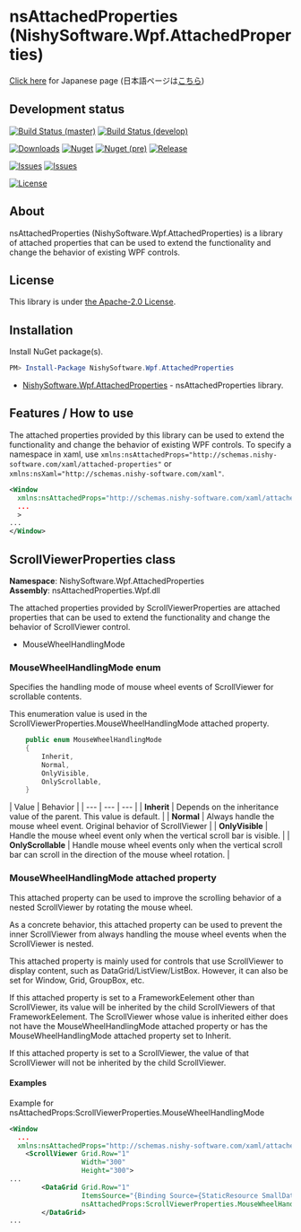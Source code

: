 ﻿# nsAttachedProperties (NishySoftware.Wpf.AttachedProperties)

[Click here](https://nishy-software.com/ja/nsAttachedProperties/) for Japanese page (日本語ページは[こちら](https://nishy-software.com/ja/nsAttachedProperties/))

## Development status

[![Build Status (master)](https://nishy-software.visualstudio.com/nsAttachedProperties/_apis/build/status/nishy2000.nsAttachedProperties?branchName=master&label=master)](https://nishy-software.visualstudio.com/nsAttachedProperties/_build/latest?definitionId=13&branchName=master)
[![Build Status (develop)](https://nishy-software.visualstudio.com/nsAttachedProperties/_apis/build/status/nishy2000.nsAttachedProperties?branchName=develop&label=develop)](https://nishy-software.visualstudio.com/nsAttachedProperties/_build/latest?definitionId=13&branchName=develop)

[![Downloads](https://img.shields.io/nuget/dt/NishySoftware.Wpf.AttachedProperties.svg?style=flat-square)](http://www.nuget.org/packages/NishySoftware.Wpf.AttachedProperties/)
[![Nuget](https://img.shields.io/nuget/v/NishySoftware.Wpf.AttachedProperties.svg?style=flat-square)](http://nuget.org/packages/NishySoftware.Wpf.AttachedProperties)
[![Nuget (pre)](https://img.shields.io/nuget/vpre/NishySoftware.Wpf.AttachedProperties.svg?style=flat-square&label=nuget-pre)](http://nuget.org/packages/NishySoftware.Wpf.AttachedProperties)
[![Release](https://img.shields.io/github/release/nishy2000/nsAttachedProperties.svg?style=flat-square)](https://github.com/nishy2000/nsAttachedProperties/releases/latest)

[![Issues](https://img.shields.io/github/issues/nishy2000/nsAttachedProperties.svg?style=flat-square)](https://github.com/nishy2000/nsAttachedProperties/issues)
[![Issues](https://img.shields.io/github/issues-closed/nishy2000/nsAttachedProperties.svg?style=flat-square)](https://github.com/nishy2000/nsAttachedProperties/issues?q=is%3Aissue+is%3Aclosed)

[![License](https://img.shields.io/badge/license-Apatch2.0-blue.svg?style=flat-square)](https://github.com/nishy2000/nsAttachedProperties/blob/master/License)

## About

nsAttachedProperties (NishySoftware.Wpf.AttachedProperties) is a library of attached properties that can be used to extend the functionality and change the behavior of existing WPF controls.

## License

This library is under [the Apache-2.0 License](LICENSE).

## Installation

Install NuGet package(s).

```powershell
PM> Install-Package NishySoftware.Wpf.AttachedProperties
```

* [NishySoftware.Wpf.AttachedProperties](https://www.nuget.org/packages/NishySoftware.Wpf.AttachedProperties/) - nsAttachedProperties library.

## Features / How to use
The attached properties provided by this library can be used to extend the functionality and change the behavior of existing WPF controls.
To specify a namespace in xaml, use `xmlns:nsAttachedProps="http://schemas.nishy-software.com/xaml/attached-properties"` or `xmlns:nsXaml="http://schemas.nishy-software.com/xaml"`.

```xml
<Window
  xmlns:nsAttachedProps="http://schemas.nishy-software.com/xaml/attached-properties"
  ...
  >
...
</Window>
```

## ScrollViewerProperties class
**Namespace**: NishySoftware.Wpf.AttachedProperties  
**Assembly**: nsAttachedProperties.Wpf.dll  

The attached properties provided by ScrollViewerProperties are attached properties that can be used to extend the functionality and change the behavior of ScrollViewer control.
 - MouseWheelHandlingMode


### MouseWheelHandlingMode enum
Specifies the handling mode of mouse wheel events of ScrollViewer for scrollable contents.

This enumeration value is used in the ScrollViewerProperties.MouseWheelHandlingMode attached property.
```csharp
    public enum MouseWheelHandlingMode
    {
        Inherit,
        Normal,
        OnlyVisible,
        OnlyScrollable,
    }
```

| Value | Behavior |
| --- | --- | --- |
| **Inherit** | Depends on the inheritance value of the parent. This value is default. |
| **Normal** | Always handle the mouse wheel event. Original behavior of ScrollViewer |
| **OnlyVisible** | Handle the mouse wheel event only when the vertical scroll bar is visible.  |
| **OnlyScrollable** | Handle mouse wheel events only when the vertical scroll bar can scroll in the direction of the mouse wheel rotation. |

### MouseWheelHandlingMode attached property

This attached property can be used to improve the scrolling behavior of a nested ScrollViewer by rotating the mouse wheel.

As a concrete behavior, this attached property can be used to prevent the inner ScrollViewer from always handling the mouse wheel events when the ScrollViewer is nested.

This attached property is mainly used for controls that use ScrollViewer to display content, such as DataGrid/ListView/ListBox.
However, it can also be set for Window, Grid, GroupBox, etc.

If this attached property is set to a FrameworkEelement other than ScrollViewer, its value will be inherited by the child ScrollViewers of that FrameworkEelement.
The ScrollViewer whose value is inherited either does not have the MouseWheelHandlingMode attached property or has the MouseWheelHandlingMode attached property set to Inherit.

If this attached property is set to a ScrollViewer, the value of that ScrollViewer will not be inherited by the child ScrollViewer.

#### Examples
Example for nsAttachedProps:ScrollViewerProperties.MouseWheelHandlingMode
```xml
<Window
  ...
  xmlns:nsAttachedProps="http://schemas.nishy-software.com/xaml/attached-properties">
    <ScrollViewer Grid.Row="1"
                  Width="300"
                  Height="300">
...
        <DataGrid Grid.Row="1"
                  ItemsSource="{Binding Source={StaticResource SmallDataItemsView1}}"
                  nsAttachedProps:ScrollViewerProperties.MouseWheelHandlingMode="OnlyScrollable"/>
        </DataGrid>
...
```
